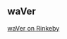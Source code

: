## waVer

[waVer on Rinkeby](https://rinkeby.etherscan.io/address/0x1e0f2bABE49C9545c6280e4f593ba34f8753b232)